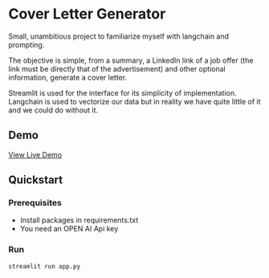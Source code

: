 # Cover Letter Generator

Small, unambitious project to familiarize myself with langchain and prompting.

The objective is simple, from a summary, a LinkedIn link of a job offer (the link must be directly that of the advertisement) and other optional information, generate a cover letter.

Streamlit is used for the interface for its simplicity of implementation.
Langchain is used to vectorize our data but in reality we have quite little of it and we could do without it.

## Demo

[View Live Demo]()

## Quickstart

### Prerequisites
- Install packages in requirements.txt
- You need an OPEN AI Api key

### Run
```
streamlit run app.py
```
